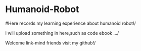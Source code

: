 # Humanoid-Robot
#Here records my learning experience about humanoid robot!/

I will upload something in here,such as code ebook .../

Welcome link-mind friends visit my github!/
